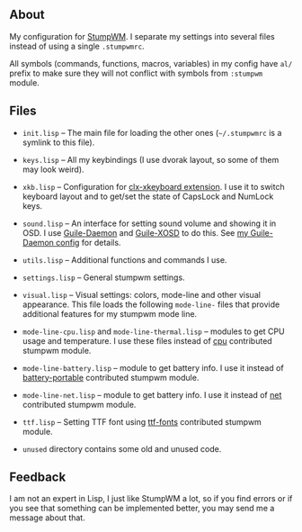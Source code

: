 ## About

My configuration for [StumpWM](https://github.com/stumpwm/stumpwm).  I
separate my settings into several files instead of using a single
`.stumpwmrc`.

All symbols (commands, functions, macros, variables) in my config have
`al/` prefix to make sure they will not conflict with symbols from
`:stumpwm` module.

## Files

- `init.lisp` – The main file for loading the other ones (`~/.stumpwmrc` is a
  symlink to this file).

- `keys.lisp` – All my keybindings (I use dvorak layout, so some of them
  may look weird).

- `xkb.lisp` – Configuration for [clx-xkeyboard
  extension](https://github.com/filonenko-mikhail/clx-xkeyboard).  I use
  it to switch keyboard layout and to get/set the state of CapsLock and
  NumLock keys.

- `sound.lisp` – An interface for setting sound volume and showing it in
  OSD.  I use [Guile-Daemon](https://github.com/alezost/guile-daemon) and
  [Guile-XOSD](https://github.com/alezost/guile-xosd) to do this.  See
  [my Guile-Daemon config](https://github.com/alezost/guile-daemon-config)
  for details.

- `utils.lisp` – Additional functions and commands I use.

- `settings.lisp` – General stumpwm settings.

- `visual.lisp` – Visual settings: colors, mode-line and other visual
  appearance.  This file loads the following `mode-line-` files that
  provide additional features for my stumpwm mode line.

- `mode-line-cpu.lisp` and `mode-line-thermal.lisp` – modules to get CPU
  usage and temperature.  I use these files instead of
  [cpu](https://github.com/stumpwm/stumpwm-contrib/blob/master/modeline/cpu)
  contributed stumpwm module.

- `mode-line-battery.lisp` – module to get battery info.  I use it instead of
  [battery-portable](https://github.com/stumpwm/stumpwm-contrib/blob/master/modeline/battery-portable)
  contributed stumpwm module.

- `mode-line-net.lisp` – module to get battery info.  I use it instead of
  [net](https://github.com/stumpwm/stumpwm-contrib/blob/master/modeline/net)
  contributed stumpwm module.

- `ttf.lisp` – Setting TTF font using
  [ttf-fonts](https://github.com/stumpwm/stumpwm-contrib/blob/master/util/ttf-fonts)
  contributed stumpwm module.

- `unused` directory contains some old and unused code.

## Feedback

I am not an expert in Lisp, I just like StumpWM a lot, so if you find
errors or if you see that something can be implemented better, you may
send me a message about that.
